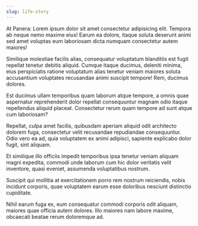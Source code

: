 ```yaml
---
slug: life-story
---
```


At Panera: Lorem ipsum dolor sit amet consectetur adipisicing elit. Tempora ab neque nemo maxime eius! Earum ea dolore, itaque soluta deserunt animi sed amet voluptas eum laboriosam dicta numquam consectetur autem maiores!

Similique molestiae facilis alias, consequatur voluptatum blanditiis est fugit repellat tenetur debitis aliquid. Cumque itaque ducimus, deleniti minima, eius perspiciatis ratione voluptatum alias tenetur veniam maiores soluta accusantium voluptates recusandae animi suscipit tempore! Rem, ducimus dolores.

Est ducimus ullam temporibus quam laborum atque tempore, a omnis quae aspernatur reprehenderit dolor repellat consequuntur magnam odio itaque repellendus aliquid placeat. Consectetur rerum quam tempore ad sunt atque cum laboriosam?

Repellat, culpa amet facilis, quibusdam aperiam aliquid odit architecto dolorem fuga, consectetur velit recusandae repudiandae consequuntur. Odio vero ea ad, quia voluptatem ex animi adipisci, sapiente explicabo dolor fugit, sint aliquam.

Et similique illo officiis impedit temporibus ipsa tenetur veniam aliquam magni expedita, commodi unde laborum cum hic dolor veritatis velit inventore, quasi eveniet, assumenda voluptatibus nostrum.

Suscipit qui mollitia at exercitationem porro rem nostrum reiciendis, nobis incidunt corporis, quae voluptatem earum esse doloribus nesciunt distinctio cupiditate.

Nihil earum fuga ex, eum consequatur commodi corporis odit aliquam, maiores quae officia autem dolores. Illo maiores nam labore maxime, obcaecati beatae rerum doloremque ad.
